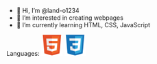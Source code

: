 - 👋 Hi, I’m @land-o1234
- 👀 I’m interested in creating webpages
- 🌱 I’m currently learning HTML, CSS, JavaScript

Languages:
<img src="https://raw.githubusercontent.com/devicons/devicon/55609aa5bd817ff167afce0d965585c92040787a/icons/html5/html5-original.svg" alt="JavaScript Logo" width="50" height="50"/> <img src="https://raw.githubusercontent.com/devicons/devicon/55609aa5bd817ff167afce0d965585c92040787a/icons/css3/css3-original.svg" alt="JavaScript Logo" width="50" height="50"/> 
